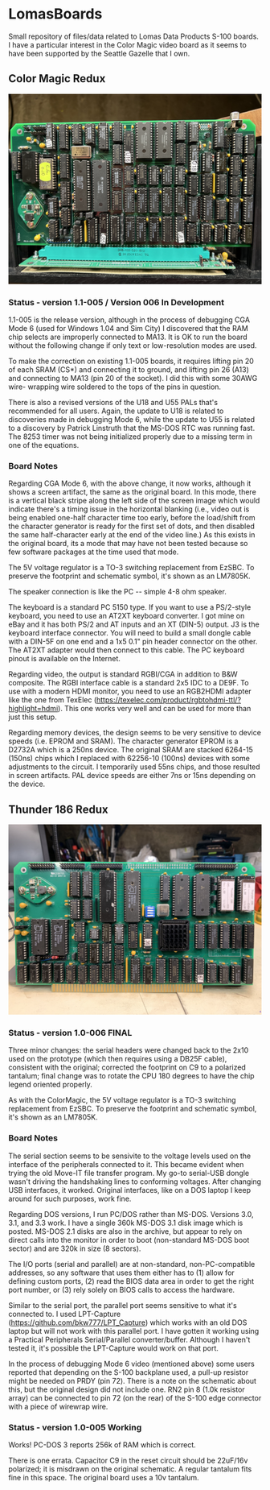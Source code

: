 # LomasBoards
Small repository of files/data related to Lomas Data Products S-100 boards. I have
a particular interest in the Color Magic video board as it seems to have been
supported by the Seattle Gazelle that I own. 

## Color Magic Redux 
<img src="https://raw.githubusercontent.com/RichCini/LomasBoards/master/Color%20Magic/Finished%20Board.JPG?sanitize=true&raw=true"/>

### Status - version 1.1-005 / Version 006 In Development
1.1-005 is the release version, although in the process of debugging CGA Mode 6
(used for Windows 1.04 and Sim City) I discovered that the RAM chip selects are
improperly connected to MA13. It is OK to run the board without the following change if
only text or low-resolution modes are used.

To make the correction on existing 1.1-005 boards, it requires lifting pin 20
of each SRAM (CS*) and connecting it to ground, and lifting pin 26 (A13) and
connecting to MA13 (pin 20 of the socket). I did this with some 30AWG wire-
wrapping wire soldered to the tops of the pins in question.

There is also a revised versions of the U18 and U55 PALs that's recommended for all users.
Again, the update to U18 is related to discoveries made in debugging Mode 6, while the
update to U55 is related to a discovery by Patrick Linstruth that the MS-DOS RTC was
running fast. The 8253 timer was not being initialized properly due to a missing term
in one of the equations.


### Board Notes
Regarding CGA Mode 6, with the above change, it now works, although it shows a
screen artifact, the same as the original board. In this mode, there is a vertical
black stripe along the left side of the screen image which would indicate there's
a timing issue in the horizontal blanking (i.e., video out is being enabled 
one-half character time too early, before the load/shift from the character generator
is ready for the first set of dots, and then disabled the same half-character early
at the end of the video line.) As this exists in the original board, its a mode that
may have not been tested because so few software packages at the time used that mode.

The 5V voltage regulator is a TO-3 switching replacement from EzSBC. To preserve the
footprint and schematic symbol, it's shown as an LM7805K.

The speaker connection is like the PC -- simple 4-8 ohm speaker.

The keyboard is a standard PC 5150 type. If you want to use a PS/2-style 
keyboard, you need to use an AT2XT keyboard converter. I got mine on eBay
and it has both PS/2 and AT inputs and an XT (DIN-5) output. J3 is the
keyboard interface connector. You will need to build a small dongle cable 
with a DIN-5F on one end and a 1x5 0.1" pin header connector on the other.
The AT2XT adapter would then connect to this cable. The PC keyboard pinout
is available on the Internet.

Regarding video, the output is standard RGBI/CGA in addition to B&W composite. 
The RGBI interface cable is a standard 2x5 IDC to a DE9F. To use with a modern
HDMI monitor, you need to use an RGB2HDMI adapter like the one from TexElec
(https://texelec.com/product/rgbtohdmi-ttl/?highlight=hdmi). This one works
very well and can be used for more than just this setup.

Regarding memory devices, the design seems to be very sensitive to device speeds
(i.e. EPROM and SRAM). The character generator EPROM is a D2732A which is a 250ns
device. The original SRAM are stacked 6264-15 (150ns) chips which I replaced with
62256-10 (100ns) devices with some adjustments to the circuit. I temporarily used
55ns chips, and those resulted in screen artifacts. PAL device speeds are either
7ns or 15ns depending on the device.


## Thunder 186 Redux 
<img src="https://raw.githubusercontent.com/RichCini/LomasBoards/master/Thunder%20186/Thunder186_final.jpg?sanitize=true&raw=true"/>

### Status - version 1.0-006 FINAL
Three minor changes: the serial headers were changed back to the 2x10 used on the prototype
(which then requires using a DB25F cable), consistent with the original; corrected the
footprint on C9 to a polarized tantalum; final change was to rotate the CPU 180 degrees
to have the chip legend oriented properly.

As with the ColorMagic, the 5V voltage regulator is a TO-3 switching replacement from EzSBC. 
To preserve the footprint and schematic symbol, it's shown as an LM7805K.


### Board Notes
The serial section seems to be sensivite to the voltage levels used on the interface of the
peripherals connected to it. This became evident when trying the old Move-IT file transfer
program. My go-to serial-USB dongle wasn't driving the handshaking lines to conforming
voltages. After changing USB interfaces, it worked. Original interfaces, like on a DOS
laptop I keep around for such purposes, work fine.

Regarding DOS versions, I run PC/DOS rather than MS-DOS. Versions 3.0, 3.1, and 3.3 work.
I have a single 360k MS-DOS 3.1 disk image which is posted. MS-DOS 2.1 disks are 
also in the archive, but appear to rely on direct calls into the monitor in order to
boot (non-standard MS-DOS boot sector) and are 320k in size (8 sectors).

The I/O ports (serial and parallel) are at non-standard, non-PC-compatible addresses, so
any software that uses them either has to (1) allow for defining custom ports, (2) read
the BIOS data area in order to get the right port number, or (3) rely solely on BIOS
calls to access the hardware. 

Similar to the serial port, the parallel port seems sensitive to what it's connected
to. I used LPT-Capture (https://github.com/bkw777/LPT_Capture) which works with an old
DOS laptop but will not work with this parallel port. I have gotten it working using a
Practical Peripherals Serial/Parallel converter/buffer. Although I haven't tested it,
it's possible the LPT-Capture would work on that port.

In the process of debugging Mode 6 video (mentioned above) some users reported that depending
on the S-100 backplane used, a pull-up resistor might be needed on PRDY (pin 72). There is a note
on the schematic about this, but the original design did not include one. RN2 pin 8 (1.0k 
resistor array) can be connected to pin 72 (on the rear) of the S-100 edge connector with a piece
of wirewrap wire.

### Status - version 1.0-005 Working
Works! PC-DOS 3 reports 256k of RAM which is correct. 

There is one errata. Capacitor C9 in the reset circuit should be 22uF/16v polarized; it
is misdrawn on the original schematic. A regular tantalum fits fine in this space. The
original board uses a 10v tantalum.







